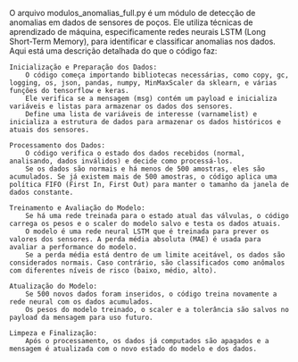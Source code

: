 O arquivo modulos_anomalias_full.py é um módulo de detecção de anomalias em dados de sensores de poços. Ele utiliza técnicas de aprendizado de máquina, especificamente redes neurais LSTM (Long Short-Term Memory), para identificar e classificar anomalias nos dados. Aqui está uma descrição detalhada do que o código faz:

    Inicialização e Preparação dos Dados:
        O código começa importando bibliotecas necessárias, como copy, gc, logging, os, json, pandas, numpy, MinMaxScaler da sklearn, e várias funções do tensorflow e keras.
        Ele verifica se a mensagem (msg) contém um payload e inicializa variáveis e listas para armazenar os dados dos sensores.
        Define uma lista de variáveis de interesse (varnamelist) e inicializa a estrutura de dados para armazenar os dados históricos e atuais dos sensores.

    Processamento dos Dados:
        O código verifica o estado dos dados recebidos (normal, analisando, dados inválidos) e decide como processá-los.
        Se os dados são normais e há menos de 500 amostras, eles são acumulados. Se já existem mais de 500 amostras, o código aplica uma política FIFO (First In, First Out) para manter o tamanho da janela de dados constante.

    Treinamento e Avaliação do Modelo:
        Se há uma rede treinada para o estado atual das válvulas, o código carrega os pesos e o scaler do modelo salvo e testa os dados atuais.
        O modelo é uma rede neural LSTM que é treinada para prever os valores dos sensores. A perda média absoluta (MAE) é usada para avaliar a performance do modelo.
        Se a perda média está dentro de um limite aceitável, os dados são considerados normais. Caso contrário, são classificados como anômalos com diferentes níveis de risco (baixo, médio, alto).

    Atualização do Modelo:
        Se 500 novos dados foram inseridos, o código treina novamente a rede neural com os dados acumulados.
        Os pesos do modelo treinado, o scaler e a tolerância são salvos no payload da mensagem para uso futuro.

    Limpeza e Finalização:
        Após o processamento, os dados já computados são apagados e a mensagem é atualizada com o novo estado do modelo e dos dados.
